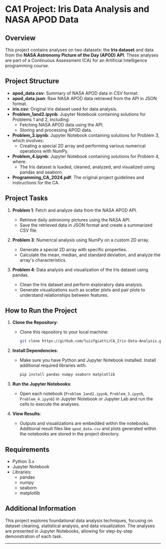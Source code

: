 # CA1 Project: Iris Data Analysis and NASA APOD Data

## Overview

This project contains analyses on two datasets: the **Iris dataset** and data from the **NASA Astronomy Picture of the Day (APOD) API**. These analyses are part of a Continuous Assessment (CA) for an Artificial Intelligence programming course.

## Project Structure

- **apod_data.csv**: Summary of NASA APOD data in CSV format.
- **apod_data.json**: Raw NASA APOD data retrieved from the API in JSON format.
- **iris.csv**: Original Iris dataset used for data analysis.
- **Problem_1and2.ipynb**: Jupyter Notebook containing solutions for Problems 1 and 2, including:
  - Fetching NASA APOD data using the API.
  - Storing and processing APOD data.
- **Problem_3.ipynb**: Jupyter Notebook containing solutions for Problem 3, which involves:
  - Creating a special 2D array and performing various numerical operations with NumPy.
- **Problem_4.ipynb**: Jupyter Notebook containing solutions for Problem 4, where:
  - The Iris dataset is loaded, cleaned, analyzed, and visualized using pandas and seaborn.
- **Programming_CA_2024.pdf**: The original project guidelines and instructions for the CA.

## Project Tasks

1. **Problem 1**: Fetch and analyze data from the NASA APOD API.
   - Retrieve daily astronomy pictures using the NASA API.
   - Save the retrieved data in JSON format and create a summarized CSV file.

2. **Problem 3**: Numerical analysis using NumPy on a custom 2D array.
   - Generate a special 2D array with specific properties.
   - Calculate the mean, median, and standard deviation, and analyze the array's characteristics.

3. **Problem 4**: Data analysis and visualization of the Iris dataset using pandas.
   - Clean the Iris dataset and perform exploratory data analysis.
   - Generate visualizations such as scatter plots and pair plots to understand relationships between features.

## How to Run the Project

1. **Clone the Repository**:
   - Clone this repository to your local machine:

     ```bash
     git clone https://github.com/luizfgiatti/CA_Iris-Data-Analysis.git
     ```

2. **Install Dependencies**:
   - Make sure you have Python and Jupyter Notebook installed. Install additional required libraries with:

     ```bash
     pip install pandas numpy seaborn matplotlib
     ```

3. **Run the Jupyter Notebooks**:
   - Open each notebook (`Problem_1and2.ipynb`, `Problem_3.ipynb`, `Problem_4.ipynb`) in Jupyter Notebook or Jupyter Lab and run the cells to execute the analyses.

4. **View Results**:
   - Outputs and visualizations are embedded within the notebooks. Additional result files like `apod_data.csv` and plots generated within the notebooks are stored in the project directory.

## Requirements

- Python 3.x
- Jupyter Notebook
- Libraries:
  - pandas
  - numpy
  - seaborn
  - matplotlib

## Additional Information

This project explores foundational data analysis techniques, focusing on dataset cleaning, statistical analysis, and data visualization. The analyses are presented in Jupyter Notebooks, allowing for step-by-step demonstration of each task.

---

